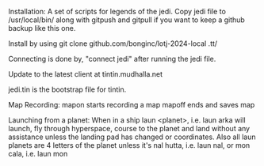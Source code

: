 Installation:
A set of scripts for legends of the jedi. Copy jedi file to /usr/local/bin/ along with gitpush and gitpull if you want to keep a github backup like this one.

Install by using git clone github.com/bonginc/lotj-2024-local .tt/

Connecting is done by, "connect jedi" after running the jedi file. 

Update to the latest client at tintin.mudhalla.net

jedi.tin is the bootstrap file for tintin.

Map Recording:
mapon starts recording a map
mapoff ends and saves map


Launching from a planet:
When in a ship laun \<planet\>, i.e. laun arka will launch, fly through hyperspace, course to the planet and land without any assistance unless the landing pad has changed or coordinates. Also all laun planets are 4 letters of the planet unless it's nal hutta, i.e. laun nal, or mon cala, i.e. laun mon


